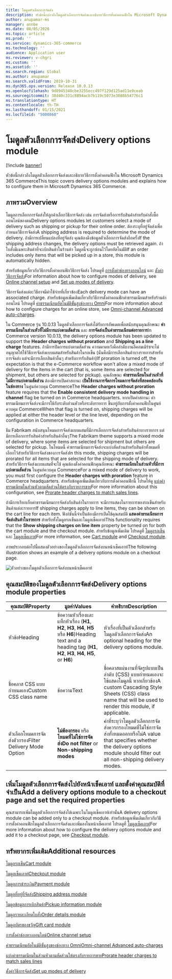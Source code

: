 ```yaml
---
title: โมดูลตัวเลือกการจัดส่ง
description: หัวข้อนี้กล่าวถึงโมดูลตัวเลือกการจัดส่งและอธิบายวิธีการตั้งค่าคอนฟิกใน Microsoft Dynamics 365 Commerce
author: anupamar-ms
manager: annbe
ms.date: 08/05/2020
ms.topic: article
ms.prod: ''
ms.service: dynamics-365-commerce
ms.technology: ''
audience: Application user
ms.reviewer: v-chgri
ms.custom: ''
ms.assetid: ''
ms.search.region: Global
ms.author: anupamar
ms.search.validFrom: 2019-10-31
ms.dyn365.ops.version: Release 10.0.13
ms.openlocfilehash: 9d8945348cbe3255ecc497f129d125ad11e9ceab
ms.sourcegitcommit: 38d40c331c8894acb7b119c5073e3088b54776c1
ms.translationtype: HT
ms.contentlocale: th-TH
ms.lasthandoff: 01/15/2021
ms.locfileid: "5000860"
---
```

# <a name="delivery-options-module"></a><span data-ttu-id="39bb7-103">โมดูลตัวเลือกการจัดส่ง</span><span class="sxs-lookup"><span data-stu-id="39bb7-103">Delivery options module</span></span>

[!include [banner](includes/banner.md)]

<span data-ttu-id="39bb7-104">หัวข้อนี้กล่าวถึงโมดูลตัวเลือกการจัดส่งและอธิบายวิธีการตั้งค่าคอนฟิกใน Microsoft Dynamics 365 Commerce</span><span class="sxs-lookup"><span data-stu-id="39bb7-104">This topic covers delivery options modules and explains how to configure them in Microsoft Dynamics 365 Commerce.</span></span>

## <a name="overview"></a><span data-ttu-id="39bb7-105">ภาพรวม</span><span class="sxs-lookup"><span data-stu-id="39bb7-105">Overview</span></span>

<span data-ttu-id="39bb7-106">โมดูลการเลือกการจัดส่งให้ลูกค้าเลือกวิธีการจัดส่ง เช่น การจัดส่งหรือการรับสินค้าสำหรับคำสั่งซื้อออนไลน์ของตน</span><span class="sxs-lookup"><span data-stu-id="39bb7-106">Delivery options modules let customers select a mode of delivery such as shipping or pickup for their online order.</span></span> <span data-ttu-id="39bb7-107">ต้องระบุที่อยู่จัดส่งเพื่อกำหนดวิธีการจัดส่ง</span><span class="sxs-lookup"><span data-stu-id="39bb7-107">A shipping address is required to determine the mode of delivery.</span></span> <span data-ttu-id="39bb7-108">ถ้ามีการเปลี่ยนแปลงที่อยู่จัดส่ง คุณต้องดึงข้อมูลตัวเลือกการจัดส่งอีกครั้ง</span><span class="sxs-lookup"><span data-stu-id="39bb7-108">If the shipping address changes, the delivery options must be retrieved again.</span></span> <span data-ttu-id="39bb7-109">ถ้าใบสั่งมีเฉพาะสินค้าที่จะเบิกสินค้าในร้านค้า โมดูลนี้จะถูกซ่อนไว้โดยอัตโนมัติ</span><span class="sxs-lookup"><span data-stu-id="39bb7-109">If an order includes only items that will be picked up in a store, this module is automatically hidden.</span></span>

<span data-ttu-id="39bb7-110">สำหรับข้อมูลเกี่ยวกับวิธีการตั้งค่าคอนฟิกวิธีการจัดส่ง โปรดดูที่ [การตั้งค่าช่องทางออนไลน์](channel-setup-online.md) และ [ตั้งค่าวิธีการจัดส่ง](https://docs.microsoft.com/dynamicsax-2012/appuser-itpro/set-up-modes-of-delivery)</span><span class="sxs-lookup"><span data-stu-id="39bb7-110">For information about how to configure modes of delivery, see [Online channel setup](channel-setup-online.md) and [Set up modes of delivery](https://docs.microsoft.com/dynamicsax-2012/appuser-itpro/set-up-modes-of-delivery).</span></span>

<span data-ttu-id="39bb7-111">วิธีการจัดส่งแต่ละวิธีอาจมีค่าใช้จ่ายที่เกี่ยวข้อง</span><span class="sxs-lookup"><span data-stu-id="39bb7-111">Each delivery mode can have an associated charge.</span></span> <span data-ttu-id="39bb7-112">สำหรับข้อมูลเพิ่มเติมเกี่ยวกับวิธีการตั้งค่าคอนฟิกค่าธรรมเนียมสำหรับร้านค้าออนไลน์ โปรดดูที่ [ค่าธรรมเนียมอัตโนมัติขั้นสูงช่องทาง Omni](omni-auto-charges.md)</span><span class="sxs-lookup"><span data-stu-id="39bb7-112">For more information about how to configure charges for an online store, see [Omni-channel Advanced auto-charges](omni-auto-charges.md).</span></span>

<span data-ttu-id="39bb7-113">ใน Commerce รุ่น 10.0.13 โมดูลตัวเลือกการจัดส่งได้รับการอัพเดตเพื่อสนับสนุนคุณลักษณะ **ค่าธรรมเนียมในส่วนหัวที่ไม่มีการแบ่งตามสัดส่วน** และ **การจัดส่งเป็นค่าธรรมเนียมต่อรายการ**</span><span class="sxs-lookup"><span data-stu-id="39bb7-113">In Commerce version 10.0.13, the delivery options module has been updated to support the **Header charges without proration** and **Shipping as a line charge** features.</span></span> <span data-ttu-id="39bb7-114">ถ้ามีการปิดการแบ่งตามสัดส่วน ความคาดหวังคือลำดับงานอีคอมเมิร์ซจะไม่อนุญาตให้ใช้วิธีการจัดส่งแบบผสมสำหรับสินค้าในรถเข็น (นั่นคือมีการเลือกสินค้าบางรายการสำหรับการจัดส่ง แต่จะมีการเลือกสินค้าอื่นๆ สำหรับการรับสินค้า)</span><span class="sxs-lookup"><span data-stu-id="39bb7-114">If proration is turned off, the expectation is that the e-Commerce workflow won't allow a mixed mode of delivery for the items in the cart (that is, some items are selected for shipment, but others are selected for pickup).</span></span> <span data-ttu-id="39bb7-115">คุณลักษณะ **ค่าธรรมเนียมในส่วนหัวที่ไม่มีการแบ่งตามสัดส่วน** ต้องมีการเปิดค่าสถานะ **เปิดใช้งานการจัดการโหมดการจัดส่งที่สอดคล้องกันในช่องทาง** ในศูนย์ควบคุม Commerce</span><span class="sxs-lookup"><span data-stu-id="39bb7-115">The **Header charges without proration** feature requires that the **Enable consistent delivery mode handling in channel** flag be turned on in Commerce headquarters.</span></span> <span data-ttu-id="39bb7-116">หากเปิดค่าสถานะ ค่าธรรมเนียมการจัดส่งจะมีการใช้กับระดับส่วนหัวหรือระดับรายการ ขึ้นอยู่กับการตั้งค่าคอนฟิกในศูนย์ควบคุม Commerce</span><span class="sxs-lookup"><span data-stu-id="39bb7-116">When that flag is turned on, shipping charges will be applied at either the header level or the line level, depending on the configuration in Commerce headquarters.</span></span>

<span data-ttu-id="39bb7-117">ธีม Fabrikam สนับสนุนโหมดการจัดส่งแบบผสมที่มีการเลือกการจัดส่งสำหรับสินค้าบางรายการ แต่มีการเลือกการรับสินค้าสำหรับสินค้าอื่นๆ</span><span class="sxs-lookup"><span data-stu-id="39bb7-117">The Fabrikam theme supports a mixed mode of delivery, where some items are selected for shipment but others are selected for pickup.</span></span> <span data-ttu-id="39bb7-118">ในโหมดนี้ ค่าธรรมเนียมการจัดส่งจะแบ่งสัดส่วนสำหรับสินค้าทั้งหมดที่เลือกไว้สำหรับวิธีการจัดส่งของการจัดส่ง</span><span class="sxs-lookup"><span data-stu-id="39bb7-118">In this mode, shipping charges will be prorated for all items that are selected for the shipping mode of delivery.</span></span> <span data-ttu-id="39bb7-119">สำหรับวิธีการจัดส่งแบบผสมที่จะใช้ คุณต้องตั้งค่าคอนฟิกคุณลักษณะ **ค่าธรรมเนียมในส่วนหัวที่มีการแบ่งตามสัดส่วน** ในศูนย์ควบคุม Commerce</span><span class="sxs-lookup"><span data-stu-id="39bb7-119">For a mixed mode of delivery to work, you must first configure the **Header charges with proration** feature in Commerce headquarters.</span></span> <span data-ttu-id="39bb7-120">สำหรับข้อมูลเพิ่มเติมเกี่ยวกับการตั้งค่าคอนฟิกนี้ โปรดให้ดู [แบ่งค่าธรรมเนียมในส่วนหัวตามสัดส่วนให้ตรงกับรายการขาย](pro-rate-charges-matching-lines.md)</span><span class="sxs-lookup"><span data-stu-id="39bb7-120">For more information about this configuration, see [Prorate header charges to match sales lines](pro-rate-charges-matching-lines.md).</span></span>

<span data-ttu-id="39bb7-121">ถ้ามีการเรียกเก็บค่าธรรมเนียมการจัดส่งกับสินค้าในรายการ จะมีการแสดงในรายการของรถเข็นสำหรับสินค้าแต่ละรายการ</span><span class="sxs-lookup"><span data-stu-id="39bb7-121">If shipping charges apply to line items, they can be shown on the cart line for each item.</span></span> <span data-ttu-id="39bb7-122">ฟังก์ชันนี้จำเป็นต้องมีการเปิดใช้คุณสมบัติ **แสดงค่าธรมเนียมการจัดส่งสินค้าในรายการ** สำหรับทั้งโมดูลรถเข็นและโมดูลเช็คเอาท์</span><span class="sxs-lookup"><span data-stu-id="39bb7-122">This functionality requires that the **Show shipping charges on line item** property be turned on for both the cart module and the checkout module.</span></span> <span data-ttu-id="39bb7-123">สำหรับข้อมูลเพิ่มเติม โปรดดูที่ [โมดูลรถเข็น](add-cart-module.md) และ [โมดูลเช็คเอาท์](add-checkout-module.md)</span><span class="sxs-lookup"><span data-stu-id="39bb7-123">For more information, see [Cart module](add-cart-module.md) and [Checkout module](add-checkout-module.md).</span></span>

<span data-ttu-id="39bb7-124">ภาพประกอบต่อไปนี้แสดงตัวอย่างของโมดูลตัวเลือกการจัดส่งบนหน้าเช็คเอาท์</span><span class="sxs-lookup"><span data-stu-id="39bb7-124">The following illustration shows an example of a delivery options module on a checkout page.</span></span>

![ตัวอย่างของโมดูลตัวเลือกการจัดส่งบนหน้าเช็คเอาท์](./media/ecommerce-deliveryoptions.PNG)

## <a name="delivery-options-module-properties"></a><span data-ttu-id="39bb7-126">คุณสมบัติของโมดูลตัวเลือกการจัดส่ง</span><span class="sxs-lookup"><span data-stu-id="39bb7-126">Delivery options module properties</span></span>

| <span data-ttu-id="39bb7-127">คุณสมบัติ</span><span class="sxs-lookup"><span data-stu-id="39bb7-127">Property</span></span> | <span data-ttu-id="39bb7-128">มูลค่า</span><span class="sxs-lookup"><span data-stu-id="39bb7-128">Values</span></span> | <span data-ttu-id="39bb7-129">คำอธิบาย</span><span class="sxs-lookup"><span data-stu-id="39bb7-129">Description</span></span> |
|----------|--------|-------------|
| <span data-ttu-id="39bb7-130">หัวข้อ</span><span class="sxs-lookup"><span data-stu-id="39bb7-130">Heading</span></span> | <span data-ttu-id="39bb7-131">ข้อความหัวเรื่องและแท็กหัวเรื่อง (**H1**, **H2**, **H3**, **H4**, **H5** หรือ **H6**)</span><span class="sxs-lookup"><span data-stu-id="39bb7-131">Heading text and a heading tag (**H1**, **H2**, **H3**, **H4**, **H5**, or **H6**)</span></span> | <span data-ttu-id="39bb7-132">หัวเรื่องที่เป็นตัวเลือกสำหรับโมดูลตัวเลือกการจัดส่ง</span><span class="sxs-lookup"><span data-stu-id="39bb7-132">An optional heading for the delivery options module.</span></span> |
| <span data-ttu-id="39bb7-133">ชื่อคลาส CSS แบบกำหนดเอง</span><span class="sxs-lookup"><span data-stu-id="39bb7-133">Custom CSS class name</span></span> | <span data-ttu-id="39bb7-134">ข้อความ</span><span class="sxs-lookup"><span data-stu-id="39bb7-134">Text</span></span> | <span data-ttu-id="39bb7-135">ชื่อคลาสแผ่นงานที่จัดรูปแบบเป็นลำดับ (CSS) แบบกำหนดเองจะใช้แสดงโมดูลนี้ หากเกี่ยวข้อง</span><span class="sxs-lookup"><span data-stu-id="39bb7-135">A custom Cascading Style Sheets (CSS) class name that will be used to render this module, if applicable.</span></span> |
| <span data-ttu-id="39bb7-136">ตัวเลือกโหมดการจัดส่งตัวกรอง</span><span class="sxs-lookup"><span data-stu-id="39bb7-136">Filter Delivery Mode Option</span></span> | <span data-ttu-id="39bb7-137">**ไม่ต้องกรอง** หรือ **โหมดที่ไม่ใช่การจัดส่ง**</span><span class="sxs-lookup"><span data-stu-id="39bb7-137">**Do not filter** or **Non-shipping modes**</span></span> | <span data-ttu-id="39bb7-138">ค่าที่ระบุว่าโมดูลตัวเลือกการจัดส่งควรกรองโหมดที่ไม่ใช่การจัดส่งทั้งหมดออกหรือไม่</span><span class="sxs-lookup"><span data-stu-id="39bb7-138">A value that specifies whether the delivery options module should filter out all non-shipping delivery modes.</span></span> |

## <a name="add-a-delivery-options-module-to-a-checkout-page-and-set-the-required-properties"></a><span data-ttu-id="39bb7-139">เพิ่มโมดูลตัวเลือกการจัดส่งไปยังหน้าเช็คเอาท์ และตั้งค่าคุณสมบัติที่จำเป็น</span><span class="sxs-lookup"><span data-stu-id="39bb7-139">Add a delivery options module to a checkout page and set the required properties</span></span>

<span data-ttu-id="39bb7-140">คุณสามารถเพิ่มโมดูลตัวเลือกการจัดส่งได้เฉพาะในโมดูลเช็คเอาท์เท่านั้น</span><span class="sxs-lookup"><span data-stu-id="39bb7-140">A delivery options module can be added only to a checkout module.</span></span> <span data-ttu-id="39bb7-141">สำหรับข้อมูลเพิ่มเติมเกี่ยวกับวิธีการตั้งค่าคอนฟิกโมดูลตัวเลือกการจัดส่งและเพิ่มลงในหน้าเช็คเอาท์ โปรดดูที่ [โมดูลเช็คเอาท์](add-checkout-module.md)</span><span class="sxs-lookup"><span data-stu-id="39bb7-141">For more information about how to configure the delivery options module and add it to a checkout page, see [Checkout module](add-checkout-module.md).</span></span>

## <a name="additional-resources"></a><span data-ttu-id="39bb7-142">ทรัพยากรเพิ่มเติม</span><span class="sxs-lookup"><span data-stu-id="39bb7-142">Additional resources</span></span>

[<span data-ttu-id="39bb7-143">โมดูลรถเข็น</span><span class="sxs-lookup"><span data-stu-id="39bb7-143">Cart module</span></span>](add-cart-module.md)

[<span data-ttu-id="39bb7-144">โมดูลเช็คเอาท์</span><span class="sxs-lookup"><span data-stu-id="39bb7-144">Checkout module</span></span>](add-checkout-module.md)

[<span data-ttu-id="39bb7-145">โมดูลการชำระเงิน</span><span class="sxs-lookup"><span data-stu-id="39bb7-145">Payment module</span></span>](payment-module.md)

[<span data-ttu-id="39bb7-146">โมดูลที่อยู่ที่จัดส่ง</span><span class="sxs-lookup"><span data-stu-id="39bb7-146">Shipping address module</span></span>](ship-address-module.md)

[<span data-ttu-id="39bb7-147">โมดูลข้อมูลการเบิกสินค้า</span><span class="sxs-lookup"><span data-stu-id="39bb7-147">Pickup information module</span></span>](pickup-info-module.md)

[<span data-ttu-id="39bb7-148">โมดูลรายละเอียดใบสั่ง</span><span class="sxs-lookup"><span data-stu-id="39bb7-148">Order details module</span></span>](order-confirmation-module.md)

[<span data-ttu-id="39bb7-149">โมดูลบัตรของขวัญ</span><span class="sxs-lookup"><span data-stu-id="39bb7-149">Gift card module</span></span>](add-giftcard.md)

[<span data-ttu-id="39bb7-150">การตั้งค่าช่องทางออนไลน์</span><span class="sxs-lookup"><span data-stu-id="39bb7-150">Online channel setup</span></span>](channel-setup-online.md)

[<span data-ttu-id="39bb7-151">ค่าธรรมเนียมอัตโนมัติขั้นสูงของช่องทาง Omni</span><span class="sxs-lookup"><span data-stu-id="39bb7-151">Omni-channel Advanced auto-charges</span></span>](omni-auto-charges.md)

[<span data-ttu-id="39bb7-152">แบ่งค่าธรรมเนียมในส่วนหัวตามสัดส่วนให้ตรงกับรายการขาย</span><span class="sxs-lookup"><span data-stu-id="39bb7-152">Prorate header charges to match sales lines</span></span>](pro-rate-charges-matching-lines.md)

[<span data-ttu-id="39bb7-153">ตั้งค่าวิธีการจัดส่ง</span><span class="sxs-lookup"><span data-stu-id="39bb7-153">Set up modes of delivery</span></span>](https://docs.microsoft.com/dynamicsax-2012/appuser-itpro/set-up-modes-of-delivery)
